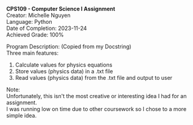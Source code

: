 **CPS109 - Computer Science I Assignment**\
Creator: Michelle Nguyen\
Language: Python\
Date of Completion: 2023-11-24\
Achieved Grade: 100%

Program Description: (Copied from my Docstring)\
  Three main features:
  1. Calculate values for physics equations
  2. Store values (physics data) in a .txt file
  3. Read values (physics data) from the .txt file and output to user

Note:\
Unfortunately, this isn't the most creative or interesting idea I had for an assignment.\
I was running low on time due to other coursework so I chose to a more simple idea.
